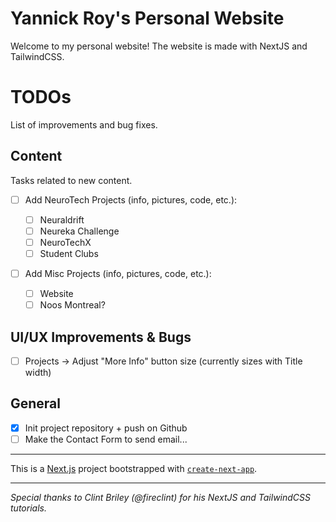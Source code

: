 # Yannick Roy's Personal Website

Welcome to my personal website! The website is made with NextJS and TailwindCSS.

# TODOs

List of improvements and bug fixes.

## Content

Tasks related to new content.

- [ ] Add NeuroTech Projects (info, pictures, code, etc.):

  - [ ] Neuraldrift
  - [ ] Neureka Challenge
  - [ ] NeuroTechX
  - [ ] Student Clubs

- [ ] Add Misc Projects (info, pictures, code, etc.):
  - [ ] Website
  - [ ] Noos Montreal?

## UI/UX Improvements & Bugs

- [ ] Projects -> Adjust "More Info" button size (currently sizes with Title width)

## General

- [x] Init project repository + push on Github
- [ ] Make the Contact Form to send email...

---

This is a [Next.js](https://nextjs.org/) project bootstrapped with [`create-next-app`](https://github.com/vercel/next.js/tree/canary/packages/create-next-app).

---

_Special thanks to Clint Briley (@fireclint) for his NextJS and TailwindCSS tutorials._
